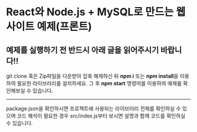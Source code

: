 React와 Node.js + MySQL로 만드는 웹사이트 예제(프론트)
=
예제를 실행하기 전 반드시 아래 글을 읽어주시기 바랍니다!!
-

git clone 혹은 Zip파일을 다운받아 압축 해제하신 뒤 **npm i** 또는 **npm install**을 이용하여 필요한 라이브러리를 설치하세요.
그 후 **npm start** 명령어를 이용하여 예제를 확인해보실 수 있습니다.

***

package.json을 확인하시면 프로젝트에 사용되는 라이브러리 전체를 확인하실 수 있으며
코드 해석이 필요한 경우 src/index.js부터 보시면 설명과 함께 코드를 확인하실 수 있습니다.